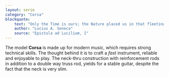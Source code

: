```yaml
---
layout: serie
category: "Corsa"
blockquote:
    text: "Only the Time is ours; the Nature placed us in that fleeting and slippery possession."
    author: "Lucius A. Seneca"
    source: "Epistula ad Lucilium, I"
---
```


The model **Corsa** is made up for modern music, which requires strong technical skills. The thought behind it is to craft a *fast* instrument, reliable and enjoyable to play.
The neck-thru construction with reinforcement rods in addition to a double way truss rod, yields for a stable guitar, despite the fact that the neck is very slim. 